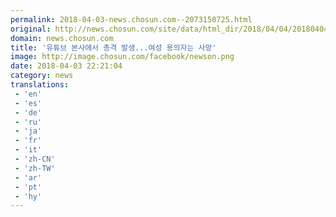 ```yaml
---
permalink: 2018-04-03-news.chosun.com--2073150725.html
original: http://news.chosun.com/site/data/html_dir/2018/04/04/2018040400360.html
domain: news.chosun.com
title: '유튜브 본사에서 총격 발생...여성 용의자는 사망'
image: http://image.chosun.com/facebook/newson.png
date: 2018-04-03 22:21:04
category: news
translations: 
 - 'en'
 - 'es'
 - 'de'
 - 'ru'
 - 'ja'
 - 'fr'
 - 'it'
 - 'zh-CN'
 - 'zh-TW'
 - 'ar'
 - 'pt'
 - 'hy'
---
```


